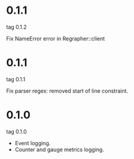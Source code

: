 # 0.1.1
tag 0.1.2

Fix NameError error in Regrapher::client 

# 0.1.1
tag 0.1.1

Fix parser regex: removed start of line constraint.

# 0.1.0
tag 0.1.0

* Event logging.
* Counter and gauge metrics logging.
